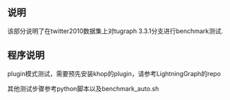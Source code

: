 ## 说明

该部分说明了在twitter2010数据集上对tugraph 3.3.1分支进行benchmark测试.

## 程序说明

plugin模式测试，需要预先安装khop的plugin，请参考LightningGraph的repo

其他测试步骤参考python脚本以及benchmark_auto.sh